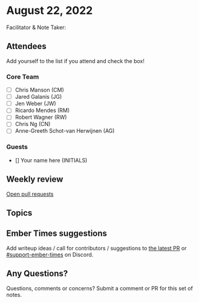 # August 22, 2022

Facilitator & Note Taker: 

## Attendees

Add yourself to the list if you attend and check the box!

### Core Team

- [ ] Chris Manson (CM)
- [ ] Jared Galanis (JG)
- [ ] Jen Weber (JW)
- [ ] Ricardo Mendes (RM)
- [ ] Robert Wagner (RW)
- [ ] Chris Ng (CN)
- [ ] Anne-Greeth Schot-van Herwijnen (AG)

### Guests

- [] Your name here (INITIALS)

## Weekly review

[Open pull requests](https://help-wanted.emberjs.com/pull-requests)

## Topics

<!-- If you would like to add a topic to the agenda please add a suggestion to the PR using the following format: -->
<!-- ### Your topic (INITIALS, expected duration in minutes) -->

## Ember Times suggestions

Add writeup ideas / call for contributors / suggestions to [the latest PR](https://github.com/ember-learn/ember-blog/pulls?q=is%3Aopen+is%3Apr+label%3A%22%F0%9F%97%9E+embertimes%22%20or%20#support-ember-times) or [#support-ember-times](https://discordapp.com/channels/480462759797063690/485450546887786506) on Discord.

## Any Questions?

Questions, comments or concerns? Submit a comment or PR for this set of notes.
